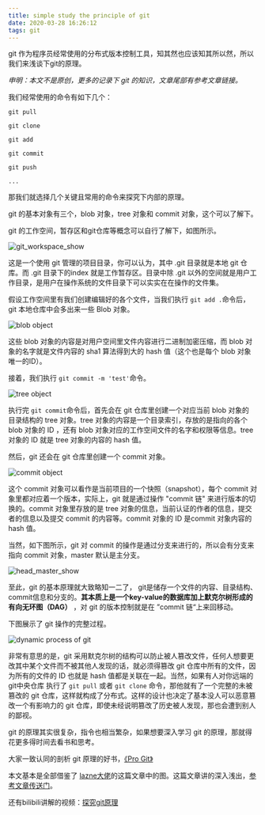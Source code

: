 ```yaml
---
title: simple study the principle of git
date: 2020-03-28 16:26:12
tags: git
---
```


git 作为程序员经常使用的分布式版本控制工具，知其然也应该知其所以然，所以我们来浅谈下git的原理。

*申明：本文不是原创，更多的记录下 git 的知识，文章尾部有参考文章链接。*

<!--more-->

我们经常使用的命令有如下几个：

`git pull`

`git clone`

`git add` 

`git commit` 

`git push`

`...`

那我们就选择几个关键且常用的命令来探究下内部的原理。

git 的基本对象有三个，blob 对象，tree 对象和 commit 对象，这个可以了解下。

git 的工作空间，暂存区和git仓库等概念可以自行了解下，如图所示。

![git_workspace_show](git_workspace_show.JPG)

这是一个使用 git 管理的项目目录，你可以认为，其中 .git 目录就是本地 git 仓库。而 .git 目录下的index 就是工作暂存区。目录中除 .git 以外的空间就是用户工作目录，是用户在操作系统的文件目录下可以实实在在操作的文件集。

假设工作空间里有我们创建编辑好的各个文件，当我们执行 `git add .`命令后，git 本地仓库中会多出来一些 Blob 对象。

![blob object](p1s1.png)

这些 blob 对象的内容是对用户空间里文件内容进行二进制加密压缩，而 blob 对象的名字就是文件内容的 sha1 算法得到大的 hash 值（这个也是每个 blob 对象唯一的ID）。

接着，我们执行 `git commit -m 'test'`命令。

![tree object](p1s2.png)

执行完 `git commit`命令后，首先会在 git 仓库里创建一个对应当前 blob 对象的 目录结构的 tree  对象。tree 对象的内容是一个目录索引，存放的是指向的各个 blob 对象的 ID ，还有 blob 对象对应的工作空间文件的名字和权限等信息。tree 对象的 ID 就是 tree 对象的内容的 hash 值。

然后，git 还会在 git 仓库里创建一个 commit 对象。

![commit object](p1s3.png)

这个 commit 对象可以看作是当前项目的一个快照（snapshot），每个 commit 对象里都对应着一个版本，实际上，git 就是通过操作 "commit 链" 来进行版本的切换的。commit 对象里存放的是 tree 对象的信息，当前认证的作者的信息，提交者的信息以及提交 commit 的内容等。commit 对象的 ID 是commit 对象内容的 hash 值。

当然，如下图所示，git 对 commit 的操作是通过分支来进行的，所以会有分支来指向 commit 对象，master 默认是主分支。

![head_master_show](p1s4.png)

至此，git 的基本原理就大致略知一二了， git是储存一个文件的内容、目录结构、commit信息和分支的。**其本质上是一个key-value的数据库加上默克尔树形成的有向无环图（DAG）** ，对 git 的版本控制就是在 ”commit 链“上来回移动。

下图展示了 git 操作的完整过程。

![dynamic process of git](p2s3.gif)



非常有意思的是，git 采用默克尔树的结构可以防止被人篡改文件，任何人想要更改其中某个文件而不被其他人发现的话，就必须得篡改 git 仓库中所有的文件，因为所有的文件的 ID 也就是 hash 值都是关联在一起。当然，如果有人对你远端的 git中央仓库 执行了 `git pull`  或者 `git clone` 命令，那他就有了一个完整的未被篡改的 git 仓库，这样就构成了分布式。这样的设计也决定了基本没人可以恶意篡改一个有影响力的 git 仓库，即使未经说明篡改了历史被人发现，那也会遭到别人的鄙视。



git 的原理其实很复杂，指令也相当繁杂，如果想要深入学习 git 的原理，那就得花更多得时间去看书和思考。

大家一致认同的剖析 git 原理的好书，[《Pro Git》]( https://book.douban.com/subject/3420144/ )

本文基本是全部借鉴了 [lazne大佬]( https://www.lzane.com/ )的这篇文章中的图。这篇文章讲的深入浅出，[参考文章传送门]( https://www.lzane.com/tech/git-internal/ )。

还有bilibili讲解的视频：[探究git原理]( https://www.bilibili.com/video/BV1RJ411X7kh )

